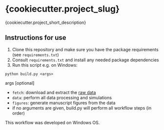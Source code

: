 # {cookiecutter.project_slug}

{cookiecutter.project_short_description}

## Instructions for use
1. Clone this repository and make sure you have the package requirements (see `requirements.txt`)
2. Consult `requirements.txt` and install any needed package dependencies
3. Run this script e.g. on Windows:
  ```
  python build.py <args>
  ```
  args [optional]
  - `fetch`: download and extract the [raw data](https://osf.io/{cookiecutter.osf_id})
  - `data`: perform all data processing and simulations
  - `figures`: generate manuscript figures from the data
  - if no arguments are given, build.py will perform all workflow steps (in order)

This workflow was developed on Windows OS.

